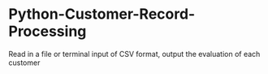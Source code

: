 # Python-Customer-Record-Processing
Read in a file or terminal input of CSV format, output the evaluation of each customer
